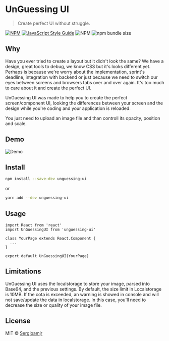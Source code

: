 # UnGuessing UI

> Create perfect UI without struggle.

[![NPM](https://img.shields.io/npm/v/unguessing-ui.svg)](https://www.npmjs.com/package/unguessing-ui) [![JavaScript Style Guide](https://img.shields.io/badge/code_style-standard-brightgreen.svg)](https://standardjs.com) ![NPM](https://img.shields.io/npm/l/unguessing-ui) ![npm bundle size](https://img.shields.io/bundlephobia/min/unguessing-ui)

## Why

Have you ever tried to create a layout but it didn't look the same? We have a design, great tools to debug, we know CSS but it's looks different yet. Perhaps is because we're worry about the implementation, sprint's deadline, integration with backend or just because we need to switch our eyes between screens and browsers tabs over and over again. It's too much to care about it and create the perfect UI.

UnGuessing UI was made to help you to create the perfect screen/component UI, looking the differences between your screen and the design while you're coding and your application is reloaded.

You just need to upload an image file and than controll its opacity, position and scale.

## Demo

![Demo](https://i.imgur.com/BBK3TGV.gif)

## Install

```bash
npm install --save-dev unguessing-ui
```

or

```bash
yarn add --dev unguessing-ui
```

## Usage

```tsx
import React from 'react'
import UnGuessingUI from 'unguessing-ui'

class YourPage extends React.Component {
  ...
}

export default UnGuessingUI(YourPage)
```

## Limitations

UnGuessing UI uses the localstorage to store your image, parsed into Base64, and the previous settings. By default, the size limit in Localstorage is 10MB. If the cota is exceeded, an warning is showed in console and will not save/update the data in localstorage. In this case, you'll need to decrease the size or quality of your image file.

## License

MIT © [Sergioamjr](https://github.com/Sergioamjr)
